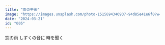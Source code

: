 ```yaml
---
title: "雨の午後"
image: "https://images.unsplash.com/photo-1515694346937-94d85e41e6f0?w=800&h=600&fit=crop"
date: "2024-03-21"
id: "005"
---
```


窓の雨
しずくの音に
時を聞く